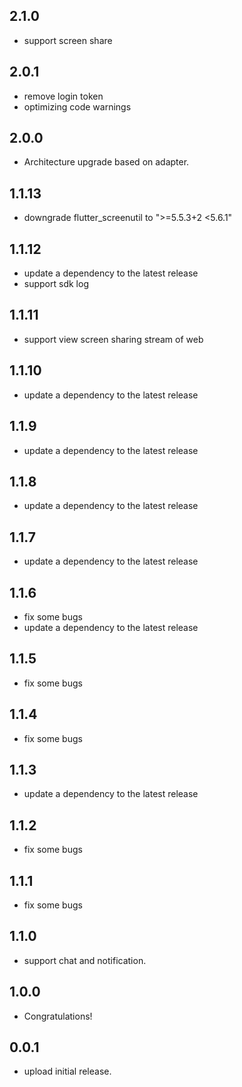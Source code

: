 ## 2.1.0

- support screen share

## 2.0.1
- remove login token
- optimizing code warnings

## 2.0.0

- Architecture upgrade based on adapter.

## 1.1.13

* downgrade flutter_screenutil to ">=5.5.3+2 <5.6.1"

## 1.1.12

* update a dependency to the latest release
* support sdk log

## 1.1.11

* support view screen sharing stream of web

## 1.1.10

* update a dependency to the latest release

## 1.1.9

* update a dependency to the latest release

## 1.1.8

* update a dependency to the latest release

## 1.1.7

* update a dependency to the latest release

## 1.1.6

* fix some bugs
* update a dependency to the latest release

## 1.1.5

* fix some bugs

## 1.1.4

* fix some bugs

## 1.1.3

* update a dependency to the latest release

## 1.1.2

* fix some bugs

## 1.1.1

* fix some bugs

## 1.1.0

* support chat and notification.

## 1.0.0

* Congratulations!

## 0.0.1

* upload initial release.